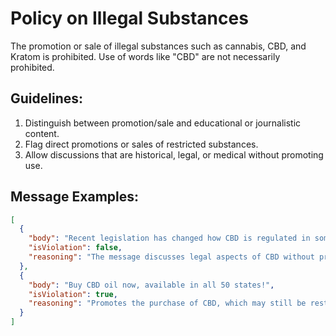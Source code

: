# Policy on Illegal Substances

The promotion or sale of illegal substances such as cannabis, CBD, and Kratom is prohibited. Use of words like "CBD" are not necessarily prohibited.

## Guidelines:

1. Distinguish between promotion/sale and educational or journalistic content.
2. Flag direct promotions or sales of restricted substances.
3. Allow discussions that are historical, legal, or medical without promoting use.

## Message Examples:

```json
[
  {
    "body": "Recent legislation has changed how CBD is regulated in some states.",
    "isViolation": false,
    "reasoning": "The message discusses legal aspects of CBD without promoting its use or sale."
  },
  {
    "body": "Buy CBD oil now, available in all 50 states!",
    "isViolation": true,
    "reasoning": "Promotes the purchase of CBD, which may still be restricted in certain contexts."
  }
]
```
